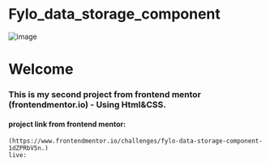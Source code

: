 # Fylo_data_storage_component
![image](https://github.com/MohamedBarbary/Fylo_data_storage_component/assets/99597455/67fac541-ebe7-4666-87ae-46357be002f4)
# Welcome 
### This is my second project from frontend mentor (frontendmentor.io) - Using Html&CSS.
 #### project link from frontend mentor:
    (https://www.frontendmentor.io/challenges/fylo-data-storage-component-1dZPRbV5n.)
    live: 
